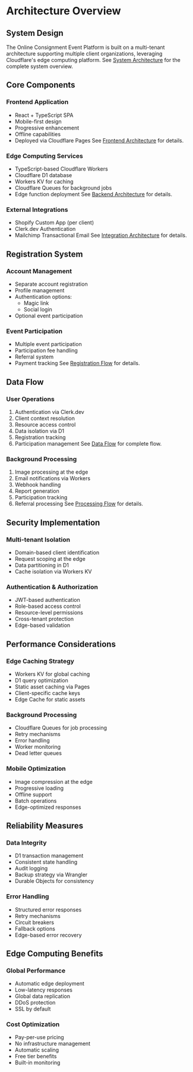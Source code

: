 # Architecture Overview

## System Design
The Online Consignment Event Platform is built on a multi-tenant architecture supporting multiple client organizations, leveraging Cloudflare's edge computing platform. See [System Architecture](/docs/diagrams/architecture/system-architecture.mmd) for the complete system overview.

## Core Components

### Frontend Application
- React + TypeScript SPA
- Mobile-first design
- Progressive enhancement
- Offline capabilities
- Deployed via Cloudflare Pages
See [Frontend Architecture](/docs/diagrams/architecture/frontend-architecture.mmd) for details.

### Edge Computing Services
- TypeScript-based Cloudflare Workers
- Cloudflare D1 database
- Workers KV for caching
- Cloudflare Queues for background jobs
- Edge function deployment
See [Backend Architecture](/docs/diagrams/architecture/backend-architecture.mmd) for details.

### External Integrations
- Shopify Custom App (per client)
- Clerk.dev Authentication
- Mailchimp Transactional Email
See [Integration Architecture](/docs/diagrams/architecture/integration-architecture.mmd) for details.

## Registration System

### Account Management
- Separate account registration
- Profile management
- Authentication options:
  * Magic link
  * Social login
- Optional event participation

### Event Participation
- Multiple event participation
- Participation fee handling
- Referral system
- Payment tracking
See [Registration Flow](/docs/diagrams/registration-flow.mmd) for details.

## Data Flow

### User Operations
1. Authentication via Clerk.dev
2. Client context resolution
3. Resource access control
4. Data isolation via D1
5. Registration tracking
6. Participation management
See [Data Flow](/docs/diagrams/flows/data-flow.mmd) for complete flow.

### Background Processing
1. Image processing at the edge
2. Email notifications via Workers
3. Webhook handling
4. Report generation
5. Participation tracking
6. Referral processing
See [Processing Flow](/docs/diagrams/flows/processing-flow.mmd) for details.

## Security Implementation

### Multi-tenant Isolation
- Domain-based client identification
- Request scoping at the edge
- Data partitioning in D1
- Cache isolation via Workers KV

### Authentication & Authorization
- JWT-based authentication
- Role-based access control
- Resource-level permissions
- Cross-tenant protection
- Edge-based validation

## Performance Considerations

### Edge Caching Strategy
- Workers KV for global caching
- D1 query optimization
- Static asset caching via Pages
- Client-specific cache keys
- Edge Cache for static assets

### Background Processing
- Cloudflare Queues for job processing
- Retry mechanisms
- Error handling
- Worker monitoring
- Dead letter queues

### Mobile Optimization
- Image compression at the edge
- Progressive loading
- Offline support
- Batch operations
- Edge-optimized responses

## Reliability Measures

### Data Integrity
- D1 transaction management
- Consistent state handling
- Audit logging
- Backup strategy via Wrangler
- Durable Objects for consistency

### Error Handling
- Structured error responses
- Retry mechanisms
- Circuit breakers
- Fallback options
- Edge-based error recovery

## Edge Computing Benefits

### Global Performance
- Automatic edge deployment
- Low-latency responses
- Global data replication
- DDoS protection
- SSL by default

### Cost Optimization
- Pay-per-use pricing
- No infrastructure management
- Automatic scaling
- Free tier benefits
- Built-in monitoring
